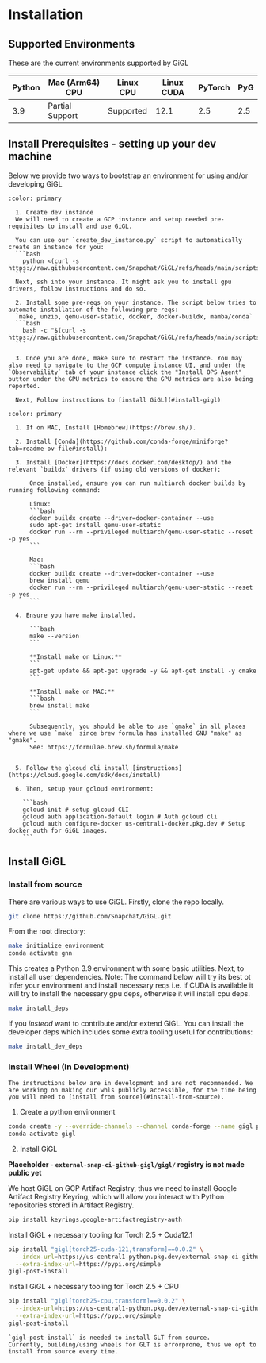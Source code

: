 # Installation

## Supported Environments

These are the current environments supported by GiGL

| Python | Mac (Arm64) CPU | Linux CPU | Linux CUDA | PyTorch | PyG |
| ------ | --------------- | --------- | ---------- | ------- | --- |
| 3.9    | Partial Support | Supported | 12.1       | 2.5     | 2.5 |

## Install Prerequisites - setting up your dev machine

Below we provide two ways to bootstrap an environment for using and/or developing GiGL

````{dropdown} (Recommended) Developing/experimenting on a GCP cloud instance.
:color: primary

  1. Create dev instance
  We will need to create a GCP instance and setup needed pre-requisites to install and use GiGL.

  You can use our `create_dev_instance.py` script to automatically create an instance for you:
  ```bash
    python <(curl -s https://raw.githubusercontent.com/Snapchat/GiGL/refs/heads/main/scripts/create_dev_instance.py)
  ```
  Next, ssh into your instance. It might ask you to install gpu drivers, follow instructions and do so.

  2. Install some pre-reqs on your instance. The script below tries to automate installation of the following pre-reqs:
  `make, unzip, qemu-user-static, docker, docker-buildx, mamba/conda`
  ```bash
    bash -c "$(curl -s https://raw.githubusercontent.com/Snapchat/GiGL/refs/heads/main/scripts/scripts/startup_dev_instance.sh)"
  ```

  3. Once you are done, make sure to restart the instance. You may also need to navigate to the GCP compute instance UI, and under the `Observability` tab of your instance click the "Install OPS Agent" button under the GPU metrics to ensure the GPU metrics are also being reported.

  Next, Follow instructions to [install GiGL](#install-gigl)

````

````{dropdown} Manual Setup
:color: primary

  1. If on MAC, Install [Homebrew](https://brew.sh/).

  2. Install [Conda](https://github.com/conda-forge/miniforge?tab=readme-ov-file#install):

  3. Install [Docker](https://docs.docker.com/desktop/) and the relevant `buildx` drivers (if using old versions of docker):

      Once installed, ensure you can run multiarch docker builds by running following command:

      Linux:
      ```bash
      docker buildx create --driver=docker-container --use
      sudo apt-get install qemu-user-static
      docker run --rm --privileged multiarch/qemu-user-static --reset -p yes
      ```

      Mac:
      ```bash
      docker buildx create --driver=docker-container --use
      brew install qemu
      docker run --rm --privileged multiarch/qemu-user-static --reset -p yes
      ```

  4. Ensure you have make installed.

      ```bash
      make --version
      ```

      **Install make on Linux:**
      ```
      apt-get update && apt-get upgrade -y && apt-get install -y cmake
      ```

      **Install make on MAC:**
      ```bash
      brew install make
      ```

      Subsequently, you should be able to use `gmake` in all places where we use `make` since brew formula has installed GNU "make" as "gmake".
      See: https://formulae.brew.sh/formula/make


  5. Follow the glcoud cli install [instructions](https://cloud.google.com/sdk/docs/install)

  6. Then, setup your gcloud environment:

    ```bash
    gcloud init # setup glcoud CLI
    gcloud auth application-default login # Auth gcloud cli
    gcloud auth configure-docker us-central1-docker.pkg.dev # Setup docker auth for GiGL images.
    ```
````

## Install GiGL

### Install from source

There are various ways to use GiGL. Firstly, clone the repo locally.

```bash
git clone https://github.com/Snapchat/GiGL.git
```

From the root directory:

```bash
make initialize_environment
conda activate gnn
```

This creates a Python 3.9 environment with some basic utilities. Next, to install all user dependencies. Note: The
command below will try its best ot infer your environment and install necessary reqs i.e. if CUDA is available it will
try to install the necessary gpu deps, otherwise it will install cpu deps.

```bash
make install_deps
```

If you *instead* want to contribute and/or extend GiGL. You can install the developer deps which includes some extra
tooling useful for contributions:

```bash
make install_dev_deps
```

### Install Wheel (In Development)

```{caution}
The instructions below are in development and are not recommended. We are working on making our whls publicly accessible, for the time being you will need to [install from source](#install-from-source).
```

1. Create a python environment

```bash
conda create -y --override-channels --channel conda-forge --name gigl python=3.9
conda activate gigl
```

2. Install GiGL

**Placeholder - `external-snap-ci-github-gigl/gigl/` registry is not made public yet**

We host GiGL on GCP Artifact Registry, thus we need to install Google Artifact Registry Keyring, which will allow you
interact with Python repositories stored in Artifact Registry.

```bash
pip install keyrings.google-artifactregistry-auth
```

Install GiGL + necessary tooling for Torch 2.5 + Cuda12.1

```bash
pip install "gigl[torch25-cuda-121,transform]==0.0.2" \
  --index-url=https://us-central1-python.pkg.dev/external-snap-ci-github-gigl/gigl/simple/ \
  --extra-index-url=https://pypi.org/simple
gigl-post-install
```

Install GiGL + necessary tooling for Torch 2.5 + CPU

```bash
pip install "gigl[torch25-cpu,transform]==0.0.2" \
  --index-url=https://us-central1-python.pkg.dev/external-snap-ci-github-gigl/gigl/simple/ \
  --extra-index-url=https://pypi.org/simple
gigl-post-install
```

```{note}
`gigl-post-install` is needed to install GLT from source.
Currently, building/using wheels for GLT is errorprone, thus we opt to install from source every time.
```
